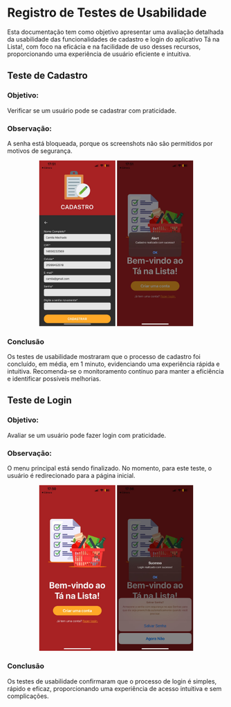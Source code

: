 # Registro de Testes de Usabilidade

Esta documentação tem como objetivo apresentar uma avaliação detalhada da usabilidade das funcionalidades de cadastro e login do aplicativo Tá na Lista!, com foco na eficácia e na facilidade de uso desses recursos, proporcionando uma experiência de usuário eficiente e intuitiva.

## Teste de Cadastro

### Objetivo: 

Verificar se um usuário pode se cadastrar com praticidade.

### Observação: 

A senha está bloqueada, porque os screenshots não são permitidos por motivos de segurança.

<p align="center">
  <img src="./img/Cadastro_Sucesso.jpg" alt="Cadastro" width="35%" />
  <img src="./img/Sucesso_Cadastro.jpg" alt="Sucesso" width="35%" />
</p>

### Conclusão

Os testes de usabilidade mostraram que o processo de cadastro foi concluído, em média, em 1 minuto, evidenciando uma experiência rápida e intuitiva. Recomenda-se o monitoramento contínuo para manter a eficiência e identificar possíveis melhorias.

## Teste de Login

### Objetivo: 

Avaliar se um usuário pode fazer login com praticidade.

### Observação: 

O menu principal está sendo finalizado. No momento, para este teste, o usuário é redirecionado para a página inicial. 

<p align="center">
  <img src="./img/Login.jpg" alt="Login" width="35%" />
  <img src="./img/Login2.jpg" alt="Login2" width="35%" />
</p>

### Conclusão

Os testes de usabilidade confirmaram que o processo de login é simples, rápido e eficaz, proporcionando uma experiência de acesso intuitiva e sem complicações.


